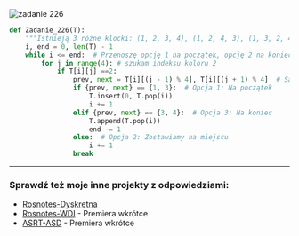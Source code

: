 <picture>
  <source srcset="../../srt/zbior_zadan/226.png" media="(prefers-color-scheme: light)">
  <source srcset="../../srt/zbior_zadan/black_226.png" media="(prefers-color-scheme: dark)">
  <img src="../../srt/zbior_zadan/black_226.png" alt="zadanie 226">
</picture>

```python
def Zadanie_226(T):
    """Istnieją 3 różne klocki: (1, 2, 3, 4), (1, 2, 4, 3), (1, 3, 2, 4). Reszta to ich modyfikacje."""
    i, end = 0, len(T) - 1
    while i <= end:  # Przenoszę opcję 1 na początek, opcję 2 na koniec, a opcję 3 zostawiam na miejscu
        for j in range(4): # szukam indeksu koloru 2
            if T[i][j] ==2:
                prev, next = T[i][(j - 1) % 4], T[i][(j + 1) % 4]  # Sąsiedzi koloru 2
                if {prev, next} == {1, 3}:  # Opcja 1: Na początek
                    T.insert(0, T.pop(i))
                    i += 1
                elif {prev, next} == {3, 4}:  # Opcja 3: Na koniec
                    T.append(T.pop(i))
                    end -= 1
                else:  # Opcja 2: Zostawiamy na miejscu
                    i += 1
                break
```


---
### Sprawdź też moje inne projekty z odpowiedziami:
- [Rosnotes-Dyskretna](https://github.com/kamilGie/Rosnotes-Dyskretna)
- [Rosnotes-WDI](https://github.com/kamilGie/Rosnotes-WDI) - Premiera wkrótce
- [ASRT-ASD](https://github.com/kamilGie/Rosnotes-Dyskretna) - Premiera wkrótce
